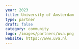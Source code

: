 ```yaml
---
year: 2023
title: University of Amsterdam
type: partner
draft: false
category: community
logo: /images/partners/uva.png
website: https://www.uva.nl
---
```

